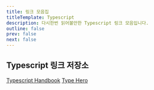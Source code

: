 ```yaml
---
title: 링크 모음집
titleTemplate: Typescript
description: 다시한번 읽어볼만한 Typescript 링크 모음입니다.
outline: false
prev: false
next: false
---
```


## Typescript 링크 저장소

[Typescript Handbook](https://www.typescriptlang.org/docs/handbook/intro.html)
[Type Hero](https://typehero.dev/)
